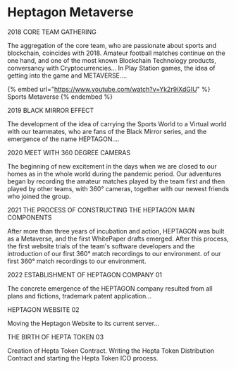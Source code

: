 # Heptagon Metaverse

2018 CORE TEAM GATHERING

The aggregation of the core team, who are passionate about sports and blockchain, coincides with 2018. Amateur football matches continue on the one hand, and one of the most known Blockchain Technology products, conversancy with Cryptocurrencies... In Play Station games, the idea of getting into the game and METAVERSE….

{% embed url="https://www.youtube.com/watch?v=Yk2r9iXdGIU" %}
Sports Metaverse
{% endembed %}

2019 BLACK MIRROR EFFECT

The development of the idea of carrying the Sports World to a Virtual world with our teammates, who are fans of the Black Mirror series, and the emergence of the name HEPTAGON….

2020 MEET WITH 360 DEGREE CAMERAS

The beginning of new excitement in the days when we are closed to our homes as in the whole world during the pandemic period. Our adventures began by recording the amateur matches played by the team first and then played by other teams, with 360° cameras, together with our newest friends who joined the group.

2021 THE PROCESS OF CONSTRUCTING THE HEPTAGON MAIN COMPONENTS

After more than three years of incubation and action, HEPTAGON was built as a Metaverse, and the first WhitePaper drafts emerged. After this process, the first website trials of the team's software developers and the introduction of our first 360° match recordings to our environment. of our first 360° match recordings to our environment.

2022 ESTABLISHMENT OF HEPTAGON COMPANY 01

The concrete emergence of the HEPTAGON company resulted from all plans and fictions, trademark patent application…

HEPTAGON WEBSITE 02

Moving the Heptagon Website to its current server…

THE BIRTH OF HEPTA TOKEN 03

Creation of Hepta Token Contract. Writing the Hepta Token Distribution Contract and starting the Hepta Token ICO process.
